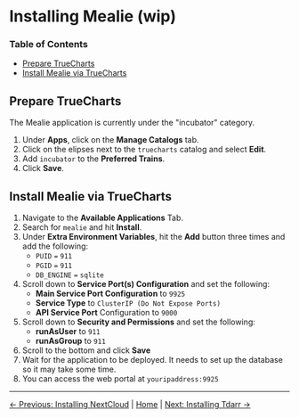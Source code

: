 # Installing Mealie (wip)

### Table of Contents
- [Prepare TrueCharts](#prepare-truecharts)
- [Install Mealie via TrueCharts](#install-mealie-via-truecharts)

## Prepare TrueCharts
The Mealie application is currently under the "incubator" category.
1. Under **Apps**, click on the **Manage Catalogs** tab.
2. Click on the elipses next to the `truecharts` catalog and select **Edit**.
3. Add `incubator` to the **Preferred Trains**.
4. Click **Save**.

## Install Mealie via TrueCharts
1. Navigate to the **Available Applications** Tab.
2. Search for `mealie` and hit **Install**.
3. Under **Extra Environment Variables**, hit the **Add** button three times and add the following:
   - `PUID` `=` `911`
   - `PGID` `=` `911`
   - `DB_ENGINE` `=` `sqlite`
4. Scroll down to **Service Port(s) Configuration** and set the following:
   - **Main Service Port Configuration** to `9925`
   - **Service Type** to `ClusterIP (Do Not Expose Ports)`
   - **API Service Port** Configuration to `9000`
5. Scroll down to **Security and Permissions** and set the following:
   - **runAsUser** to `911`
   - **runAsGroup** to   `911`
6. Scroll to the bottom and click **Save**
7. Wait for the application to be deployed. It needs to set up the database so it may take some time.
8. You can access the web portal at `youripaddress:9925`

---
[&larr; Previous: Installing NextCloud](7.%20Installing%20NextCloud.md) | [Home](README.md) | [Next: Installing Tdarr &rarr;](9.%20Installing%20Tdarr.md)
